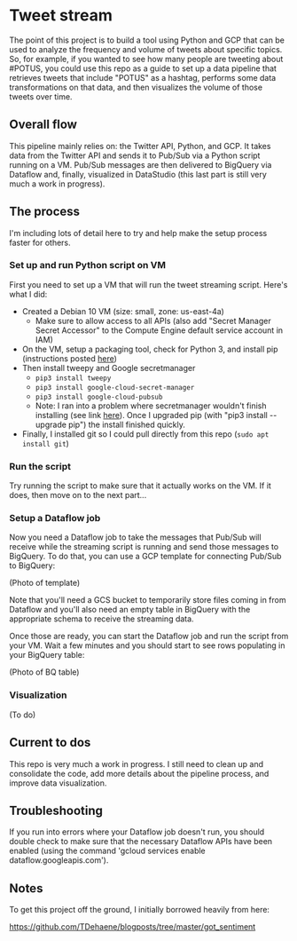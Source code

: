 # Tweet stream

The point of this project is to build a tool using Python and GCP that can be used to analyze the frequency and volume of tweets about specific topics. So, for example, if you wanted to see how many people are tweeting about #POTUS, you could use this repo as a guide to set up a data pipeline that retrieves tweets that include "POTUS" as a hashtag, performs some data transformations on that data, and then visualizes the volume of those tweets over time.

## Overall flow

This pipeline mainly relies on: the Twitter API, Python, and GCP. It takes data from the Twitter API and sends it to Pub/Sub via a Python script running on a VM. Pub/Sub messages are then delivered to BigQuery via Dataflow and, finally, visualized in DataStudio (this last part is still very much a work in progress).

## The process

I'm including lots of detail here to try and help make the setup process faster for others.

### Set up and run Python script on VM

First you need to set up a VM that will run the tweet streaming script. Here's what I did:

* Created a Debian 10 VM (size: small, zone: us-east-4a)
	* Make sure to allow access to all APIs (also add "Secret Manager Secret Accessor" to the Compute Engine default service account in IAM)
* On the VM, setup a packaging tool, check for Python 3, and install pip (instructions posted [here](https://www.digitalocean.com/community/tutorials/how-to-install-python-3-and-set-up-a-programming-environment-on-debian-10))
* Then install tweepy and Google secretmanager
	* `pip3 install tweepy`
	* `pip3 install google-cloud-secret-manager`
	* `pip3 install google-cloud-pubsub`
	* Note: I ran into a problem where secretmanager wouldn't finish installing (see link [here](https://github.com/grpc/grpc/issues/22815)). Once I upgraded pip (with "pip3 install --upgrade pip") the install finished quickly.
* Finally, I installed git so I could pull directly from this repo (`sudo apt install git`)

### Run the script

Try running the script to make sure that it actually works on the VM. If it does, then move on to the next part...

### Setup a Dataflow job

Now you need a Dataflow job to take the messages that Pub/Sub will receive while the streaming script is running and send those messages to BigQuery. To do that, you can use a GCP template for connecting Pub/Sub to BigQuery:

(Photo of template)

Note that you'll need a GCS bucket to temporarily store files coming in from Dataflow and you'll also need an empty table in BigQuery with the appropriate schema to receive the streaming data.

Once those are ready, you can start the Dataflow job and run the script from your VM. Wait a few minutes and you should start to see rows populating in your BigQuery table:

(Photo of BQ table)

### Visualization

(To do)

## Current to dos

This repo is very much a work in progress. I still need to clean up and consolidate the code, add more details about the pipeline process, and improve data visualization.

## Troubleshooting

If you run into errors where your Dataflow job doesn't run, you should double check to make sure that the necessary Dataflow APIs have been enabled (using the command 'gcloud services enable dataflow.googleapis.com').

## Notes

To get this project off the ground, I initially borrowed heavily from here:

https://github.com/TDehaene/blogposts/tree/master/got_sentiment